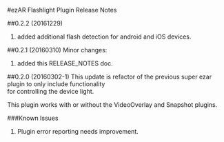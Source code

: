#ezAR Flashlight Plugin Release Notes

##0.2.2 (20161229)
1. added additional flash detection for android and iOS devices.


##0.2.1 (20160310)
Minor changes: 
1. added this RELEASE_NOTES doc.


##0.2.0 (20160302-1)
This update is refactor of the previous super ezar plugin to only include functionality  
for controlling the device light. 

This plugin works with or without the VideoOverlay and Snapshot plugins.

###Known Issues
1. Plugin error reporting needs improvement.
